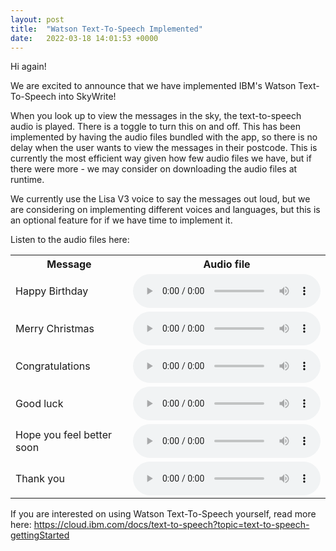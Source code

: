 ```yaml
---
layout: post
title:  "Watson Text-To-Speech Implemented"
date:   2022-03-18 14:01:53 +0000
---
```

Hi again!

We are excited to announce that we have implemented IBM's Watson Text-To-Speech into SkyWrite!

When you look up to view the messages in the sky, the text-to-speech audio is played. There is a toggle to turn this on and off.
This has been implemented by having the audio files bundled with the app, so there is no delay when the user wants to view the messages in their postcode. This is currently the most efficient way given how few audio files we have, but if there were more - we may consider on downloading the audio files at runtime.

We currently use the Lisa V3 voice to say the messages out loud, but we are considering on implementing different voices and languages, but this is an optional feature for if we have time to implement it.

Listen to the audio files here:
<table>
    <tr>
        <th>Message</th>
        <th>Audio file</th>
    </tr>
    <tr>
        <td>Happy Birthday</td>
        <td>
            <audio controls>
                <source src="https://raw.githubusercontent.com/sky-write/sky-write.github.io/gh-pages/docs/assets/audio/happy_birthday.mp3" type="audio/mpeg">
                Your browser does not support playing audio.
            </audio>
        </td>
    </tr>
    <tr>
        <td>Merry Christmas</td>
        <td>
            <audio controls>
                <source src="https://raw.githubusercontent.com/sky-write/sky-write.github.io/gh-pages/docs/assets/audio/merry_christmas.mp3" type="audio/mpeg">
                Your browser does not support playing audio.
            </audio>
        </td>
    </tr>
    <tr>
        <td>Congratulations</td>
        <td>
            <audio controls>
                <source src="https://raw.githubusercontent.com/sky-write/sky-write.github.io/gh-pages/docs/assets/audio/congratulations.mp3" type="audio/mpeg">
                Your browser does not support playing audio.
            </audio>
        </td>
    </tr>
    <tr>
        <td>Good luck</td>
        <td>
            <audio controls>
                <source src="https://raw.githubusercontent.com/sky-write/sky-write.github.io/gh-pages/docs/assets/audio/good_luck.mp3" type="audio/mpeg">
                Your browser does not support playing audio.
            </audio>
        </td>
    </tr>
    <tr>
        <td>Hope you feel better soon</td>
        <td>
            <audio controls>
                <source src="https://raw.githubusercontent.com/sky-write/sky-write.github.io/gh-pages/docs/assets/audio/feel_better.mp3" type="audio/mpeg">
                Your browser does not support playing audio.
            </audio>
        </td>
    </tr>
    <tr>
        <td>Thank you</td>
        <td>
            <audio controls>
                <source src="https://raw.githubusercontent.com/sky-write/sky-write.github.io/gh-pages/docs/assets/audio/thank_you.mp3" type="audio/mpeg">
                Your browser does not support playing audio.
            </audio>
        </td>
    </tr>
<table>

If you are interested on using Watson Text-To-Speech yourself, read more here: <https://cloud.ibm.com/docs/text-to-speech?topic=text-to-speech-gettingStarted>